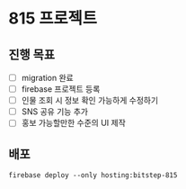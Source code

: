 # 815 프로젝트

## 진행 목표

- [ ] migration 완료
- [ ] firebase 프로젝트 등록
- [ ] 인물 조회 시 정보 확인 가능하게 수정하기
- [ ] SNS 공유 기능 추가
- [ ] 홍보 가능할만한 수준의 UI 제작

## 배포

```console
firebase deploy --only hosting:bitstep-815
```
